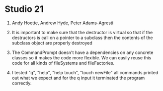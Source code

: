 # Studio 21

1. Andy Hoette, Andrew Hyde, Peter Adams-Agresti

2. It is important to make sure that the destructor is virtual so that if the destructors is call on a pointer to
a subclass then the contents of the subclass object are properly destroyed

3. The CommandPrompt doesn't have a dependencies on any concrete classes so it makes the code more flexible. We can
easily reuse this code for all kinds of fileSystems and fileFactories.

4. I tested "q", "help", "help touch", "touch newFile" all commands printed out what we expect and for the q input
it terminated the program correctly.